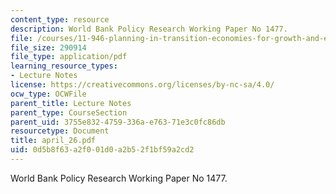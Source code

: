 ```yaml
---
content_type: resource
description: World Bank Policy Research Working Paper No 1477.
file: /courses/11-946-planning-in-transition-economies-for-growth-and-equity-spring-2004/0d5b8f63a2f001d0a2b52f1bf59a2cd2_april_26.pdf
file_size: 290914
file_type: application/pdf
learning_resource_types:
- Lecture Notes
license: https://creativecommons.org/licenses/by-nc-sa/4.0/
ocw_type: OCWFile
parent_title: Lecture Notes
parent_type: CourseSection
parent_uid: 3755e832-4759-336a-e763-71e3c0fc86db
resourcetype: Document
title: april_26.pdf
uid: 0d5b8f63-a2f0-01d0-a2b5-2f1bf59a2cd2
---
```

World Bank Policy Research Working Paper No 1477.